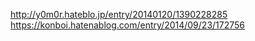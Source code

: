 http://y0m0r.hateblo.jp/entry/20140120/1390228285
https://konboi.hatenablog.com/entry/2014/09/23/172756
